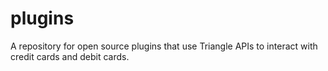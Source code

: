 plugins
=======

A repository for open source plugins that use Triangle APIs to interact with credit cards and debit cards.
